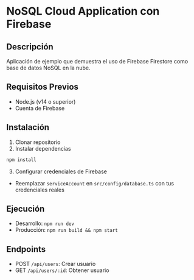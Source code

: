 # NoSQL Cloud Application con Firebase

## Descripción
Aplicación de ejemplo que demuestra el uso de Firebase Firestore como base de datos NoSQL en la nube.

## Requisitos Previos
- Node.js (v14 o superior)
- Cuenta de Firebase

## Instalación
1. Clonar repositorio
2. Instalar dependencias
```bash
npm install
```

3. Configurar credenciales de Firebase
- Reemplazar `serviceAccount` en `src/config/database.ts` con tus credenciales reales

## Ejecución
- Desarrollo: `npm run dev`
- Producción: `npm run build && npm start`

## Endpoints
- POST `/api/users`: Crear usuario
- GET `/api/users/:id`: Obtener usuario

